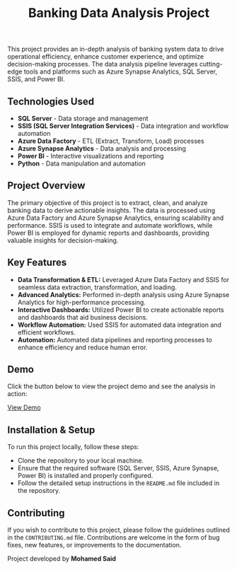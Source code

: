 <!DOCTYPE html>
<html lang="en">
<head>
    <meta charset="UTF-8">
    <meta name="viewport" content="width=device-width, initial-scale=1.0">
    <meta name="description" content="Banking Data Analysis Project leveraging Azure, SQL Server, SSIS, and Power BI for efficient data processing and insightful reporting.">
    <meta name="author" content="Mohamed Said">
    <meta http-equiv="X-UA-Compatible" content="IE=edge">
    
</head>
<body>
    <header>
        <h1>Banking Data Analysis Project</h1>
    </header>

<main>
        <section>
            <p>This project provides an in-depth analysis of banking system data to drive operational efficiency, enhance customer experience, and optimize decision-making processes. The data analysis pipeline leverages cutting-edge tools and platforms such as Azure Synapse Analytics, SQL Server, SSIS, and Power BI.</p>

<h2>Technologies Used</h2>
            <ul>
                <li><strong>SQL Server</strong> - Data storage and management</li>
                <li><strong>SSIS (SQL Server Integration Services)</strong> - Data integration and workflow automation</li>
                <li><strong>Azure Data Factory</strong> - ETL (Extract, Transform, Load) processes</li>
                <li><strong>Azure Synapse Analytics</strong> - Data analysis and processing</li>
                <li><strong>Power BI</strong> - Interactive visualizations and reporting</li>
                <li><strong>Python</strong> - Data manipulation and automation</li>
            </ul>

<h2>Project Overview</h2>
            <p>The primary objective of this project is to extract, clean, and analyze banking data to derive actionable insights. The data is processed using Azure Data Factory and Azure Synapse Analytics, ensuring scalability and performance. SSIS is used to integrate and automate workflows, while Power BI is employed for dynamic reports and dashboards, providing valuable insights for decision-making.</p>

<h2>Key Features</h2>
            <ul>
                <li><strong>Data Transformation & ETL:</strong> Leveraged Azure Data Factory and SSIS for seamless data extraction, transformation, and loading.</li>
                <li><strong>Advanced Analytics:</strong> Performed in-depth analysis using Azure Synapse Analytics for high-performance processing.</li>
                <li><strong>Interactive Dashboards:</strong> Utilized Power BI to create actionable reports and dashboards that aid business decisions.</li>
                <li><strong>Workflow Automation:</strong> Used SSIS for automated data integration and efficient workflows.</li>
                <li><strong>Automation:</strong> Automated data pipelines and reporting processes to enhance efficiency and reduce human error.</li>
            </ul>

<h2>Demo</h2>
            <p>Click the button below to view the project demo and see the analysis in action:</p>
            <a href="https://drive.google.com/file/d/1raGiJWenCzzriVJ6-qU7eVEWqjY0iEWo/view?usp=sharing" target="_blank" class="button">View Demo</a>
        </section>

<section>
            <h2>Installation & Setup</h2>
            <p>To run this project locally, follow these steps:</p>
            <ul>
                <li>Clone the repository to your local machine.</li>
                <li>Ensure that the required software (SQL Server, SSIS, Azure Synapse, Power BI) is installed and properly configured.</li>
                <li>Follow the detailed setup instructions in the <code>README.md</code> file included in the repository.</li>
            </ul>
        </section>

<section>
            <h2>Contributing</h2>
            <p>If you wish to contribute to this project, please follow the guidelines outlined in the <code>CONTRIBUTING.md</code> file. Contributions are welcome in the form of bug fixes, new features, or improvements to the documentation.</p>
        </section>
    </main>

<footer>
        <p>Project developed by <strong>Mohamed Said</strong></p>
    </footer>

<script src="scripts.js"></script>
</body>
</html>
